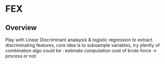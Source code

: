 # FEX

## Overview
Play with Linear Discriminant analaysis & logistic regression to extract discriminating features, core idea is to subsample variables, try plently of combination
algo could be : estimate computation cost of brute force -> process or not 
